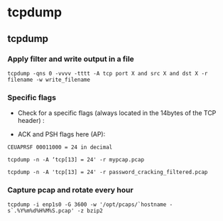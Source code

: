 # tcpdump

## tcpdump

### Apply filter and write output in a file

`tcpdump -qns 0 -vvvv -tttt -A tcp port X and src X and dst X -r filename -w write_filename`

### Specific flags

* Check for a specific flags \(always located in the 14bytes of the TCP header\) :

* ACK and PSH flags here \(AP\):

`CEUAPRSF 00011000 = 24 in decimal`

`tcpdump -n -A ‘tcp[13] = 24' -r mypcap.pcap`

`tcpdump -n -A 'tcp[13] = 24' -r password_cracking_filtered.pcap`

### Capture pcap and rotate every hour

``tcpdump -i enp1s0 -G 3600 -w '/opt/pcaps/`hostname -s`.%Y%m%d%H%M%S.pcap' -z bzip2``

